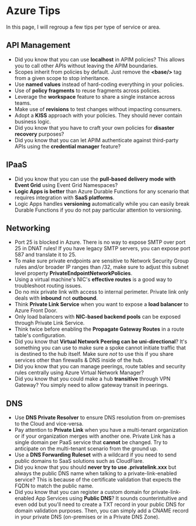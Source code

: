 # Azure Tips
In this page, I will regroup a few tips per type of service or area.
## API Management
- Did you know that you can use **localhost** in APIM policies? This allows you to call other APIs without leaving the APIM boundaries.
- Scopes inherit from policies by default. Just remove the **&lt;base/>** tag from a given scope to stop inheritance.
- Use **named values** instead of hard-coding everything in your policies.
- Use of **policy fragments** to reuse fragments across policies.
- Leverage the **workspace** feature to share a single instance across teams.
- Make use of **revisions** to test changes without impacting consumers.
- Adopt a **KISS** approach with your policies. They should never contain business logic.
- Did you know that you have to craft your own policies for **disaster recovery** purposes?
- Did you know that you can let APIM authenticate against third-party APIs using the **credential manager** feature?
## IPaaS

- Did you know that you can use the **pull-based delivery mode with Event Grid** using Event Grid Namespaces?
- **Logic Apps is better** than Azure Durable Functions for any scenario that requires integration with **SaaS platforms**.
- Logic Apps handles **versioning** automatically while you can easily break Durable Functions if you do not pay particular attention to versioning. 

## Networking
- Port 25 is blocked in Azure. There is no way to expose SMTP over port 25 in DNAT rules! If you have legacy SMTP servers, you can expose port 587 and translate it to 25.
- To make sure private endpoints are sensitive to Network Security Group rules and/or broader IP ranges than /32, make sure to adjust this subnet level property **PrivateEndpointNetworkPolicies**.
- Using a virtual machine's NIC's **effective routes** is a good way to troubleshoot routing issues.
- Do no mix private link with access to internal perimeter. Private link only deals with **inbound** not **outbound**.
- Think **Private Link Service** when you want to expose a **load balancer** to Azure Front Door.
- Only load balancers with **NIC-based backend pools** can be exposed through Private Link Service.
- Think twice before enabling the **Propagate Gateway Routes** in a route table's configuration.
- Did you know that **Virtual Network Peering can be uni-directional**? It's something you can use to make sure a spoke cannot initiate traffic that is destined to the hub itself. Make sure *not* to use this if you share services other than firewalls & DNS inside of the hub.
- Did you know that you can manage peerings, route tables and security rules centrally using Azure Virtual Network Manager?
- Did you know that you could make a hub **transitive** through VPN Gateway? You simply need to allow gateway transit in peerings.

## DNS

- Use **DNS Private Resolver** to ensure DNS resolution from on-premises to the Cloud and vice-versa.
- Pay attention to **Private Link** when you have a multi-tenant organization or if your organization merges with another one. Private Link has a single domain per PaaS service that **cannot** be changed. Try to anticipate on the multi-tenant scenario from the ground up.
- Use a **DNS Forwarding Ruleset** with a wildcard if you need to send public domains to SaaS solutions such as CloudFlare.
- Did you know that you should **never try to use <service>.privatelink.xxx** but always the public DNS name when talking to a private-link-enabled service? This is because of the certificate validation that expects the FQDN to match the public name.
- Did you know that you can register a custom domain for private-link-enabled App Services using **Public DNS**? It sounds counterintuitive and even odd but you'll need to create a TXT record in your public DNS for domain validation purposes. Then, you can simply add a CNAME record in your private DNS (on-premises or in a Private DNS Zone).